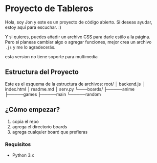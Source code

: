 # Proyecto de Tableros

Hola, soy Jon y este es un proyecto de código abierto.
Si deseas ayudar, estoy aquí para escuchar. :)

Y si quieres, puedes añadir un archivo CSS para darle
estilo a la página.
Pero si planeas cambiar algo o agregar funciones,
mejor crea un archivo `.js` y me lo agradecerás.

esta version no tiene soporte para multimedia

## Estructura del Proyecto

Este es el esquema de la estructura de archivos:
root/
│   backend.js
│   index.html
│   readme.md
│   serv.py
└───boards/
    ├─────anime
    ├─────games
    ├─────main
    └─────random


## ¿Cómo empezar?
1. copia el repo
2. agrega el directorio boards
3. agrega cualquier board que prefieras

### Requisitos

- Python 3.x